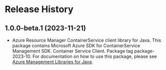 # Release History

## 1.0.0-beta.1 (2023-11-21)

- Azure Resource Manager ContainerService client library for Java. This package contains Microsoft Azure SDK for ContainerService Management SDK. Container Service Client. Package tag package-2023-10. For documentation on how to use this package, please see [Azure Management Libraries for Java](https://aka.ms/azsdk/java/mgmt).

